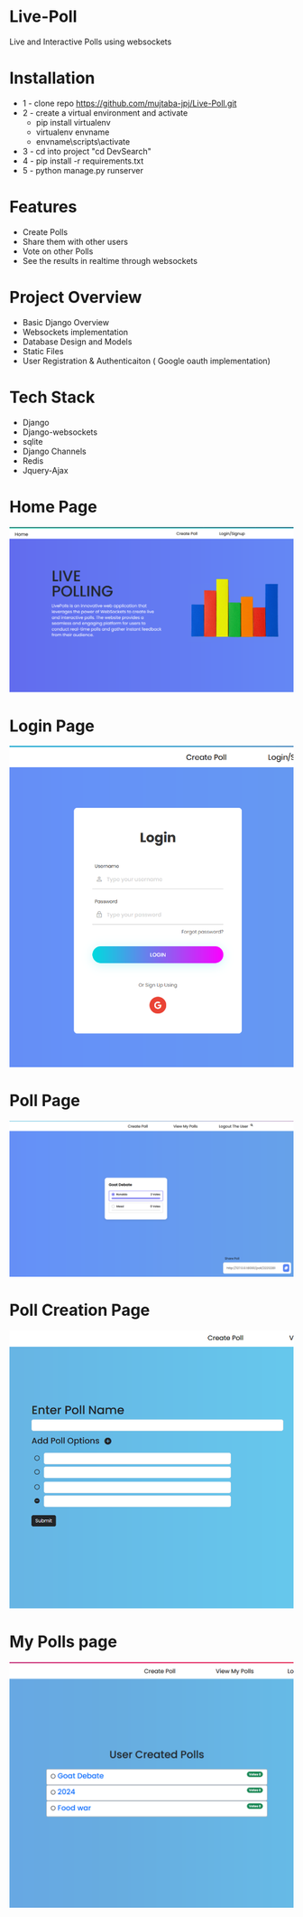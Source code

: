 # Live-Poll
Live and Interactive Polls using websockets



# Installation
* 1 - clone repo https://github.com/mujtaba-jpj/Live-Poll.git
* 2 - create a virtual environment and activate
  - pip install virtualenv
  - virtualenv envname
  - envname\scripts\activate
* 3 - cd into project "cd DevSearch"
* 4 - pip install -r requirements.txt
* 5 - python manage.py runserver

# Features
* Create Polls
* Share them with other users
* Vote on other Polls
* See the results in realtime through websockets

# Project Overview
* Basic Django Overview
* Websockets implementation
* Database Design and Models
* Static Files
* User Registration & Authenticaiton ( Google oauth implementation)

# Tech Stack
* Django
* Django-websockets
* sqlite
* Django Channels
* Redis
* Jquery-Ajax

# Home Page
<img src="resources/home.png">  

# Login Page
<img src="resources/login.png">  

# Poll Page
<img src="resources/pollPage.png">  

# Poll Creation Page
<img src="resources/poll_form.png">  

# My Polls page
<img src="resources/myPolls.png">  


